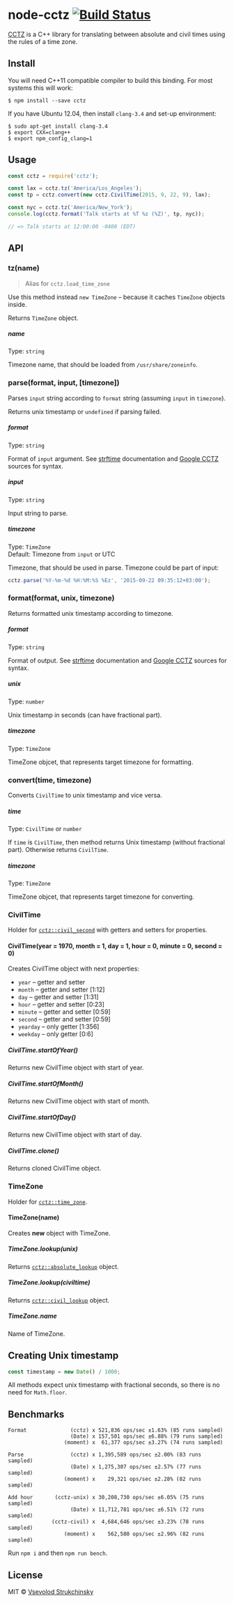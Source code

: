 # node-cctz [![Build Status](https://travis-ci.org/floatdrop/node-cctz.svg?branch=master)](https://travis-ci.org/floatdrop/node-cctz)

[CCTZ](https://github.com/google/cctz) is a C++ library for translating between absolute and civil times using the rules of a time zone.


## Install

You will need C++11 compatible compiler to build this binding. For most systems this will work:

```
$ npm install --save cctz
```

If you have Ubuntu 12.04, then install `clang-3.4` and set-up environment:

```
$ sudo apt-get install clang-3.4
$ export CXX=clang++
$ export npm_config_clang=1
```


## Usage

```js
const cctz = require('cctz');

const lax = cctz.tz('America/Los_Angeles');
const tp = cctz.convert(new cctz.CivilTime(2015, 9, 22, 9), lax);

const nyc = cctz.tz('America/New_York');
console.log(cctz.format('Talk starts at %T %z (%Z)', tp, nyc));

// => Talk starts at 12:00:00 -0400 (EDT)
```


## API

### tz(name)

> Alias for `cctz.load_time_zone`

Use this method instead `new TimeZone` – because it caches `TimeZone` objects inside.

Returns `TimeZone` object.

##### name
Type: `string`

Timezone name, that should be loaded from `/usr/share/zoneinfo`.

### parse(format, input, [timezone])

Parses `input` string according to `format` string (assuming `input` in `timezone`).

Returns unix timestamp or `undefined` if parsing failed.

##### format

Type: `string`

Format of `input` argument. See [strftime](http://www.cplusplus.com/reference/ctime/strftime/) documentation and [Google CCTZ](https://github.com/google/cctz/blob/6a694a40f3770f6d41e6ab1721c29f4ea1d8352b/include/time_zone.h#232) sources for syntax.

##### input

Type: `string`

Input string to parse.

##### timezone

Type: `TimeZone`<br>
Default: Timezone from `input` or UTC

Timezone, that should be used in parse. Timezone could be part of input:

```js
cctz.parse('%Y-%m-%d %H:%M:%S %Ez', '2015-09-22 09:35:12+03:00');
```

### format(format, unix, timezone)

Returns formatted unix timestamp according to timezone.

##### format

Type: `string`

Format of output. See [strftime](http://www.cplusplus.com/reference/ctime/strftime/) documentation and [Google CCTZ](https://github.com/google/cctz/blob/6a694a40f3770f6d41e6ab1721c29f4ea1d8352b/include/time_zone.h#L197) sources for syntax.

##### unix

Type: `number`

Unix timestamp in seconds (can have fractional part).

##### timezone

Type: `TimeZone`

TimeZone objcet, that represents target timezone for formatting.

### convert(time, timezone)

Converts `CivilTime` to unix timestamp and vice versa.

##### time

Type: `CivilTime` or `number`

If `time` is `CivilTime`, then method returns Unix timestamp (without fractional part).
Otherwise returns `CivilTime`.

##### timezone

Type: `TimeZone`

TimeZone objcet, that represents target timezone for converting.


### CivilTime

Holder for [`cctz::civil_second`](https://github.com/google/cctz/blob/6a694a40f3770f6d41e6ab1721c29f4ea1d8352b/include/civil_time.h#L22) with getters and setters for properties.

#### CivilTime(year = 1970, month = 1, day = 1, hour = 0, minute = 0, second = 0)

Creates CivilTime object with next properties:

- `year` – getter and setter
- `month` – getter and setter [1:12]
- `day` – getter and setter [1:31]
- `hour` – getter and setter [0:23]
- `minute` – getter and setter [0:59]
- `second` – getter and setter [0:59]
- `yearday` – only getter [1:356]
- `weekday` – only getter [0:6]

##### CivilTime.startOfYear()

Returns new CivilTime object with start of year.

##### CivilTime.startOfMonth()

Returns new CivilTime object with start of month.

##### CivilTime.startOfDay()

Returns new CivilTime object with start of day.

##### CivilTime.clone()

Returns cloned CivilTime object.


### TimeZone

Holder for [`cctz::time_zone`](https://github.com/google/cctz/blob/6a694a40f3770f6d41e6ab1721c29f4ea1d8352b/include/time_zone.h#L37).

#### TimeZone(name)

Creates __new__ object with TimeZone.

##### TimeZone.lookup(unix)

Returns [`cctz::absolute_lookup`](https://github.com/google/cctz/blob/6a694a40f3770f6d41e6ab1721c29f4ea1d8352b/include/time_zone.h#L60) object.

##### TimeZone.lookup(civiltime)

Returns [`cctz::civil_lookup`](https://github.com/google/cctz/blob/6a694a40f3770f6d41e6ab1721c29f4ea1d8352b/include/time_zone.h#L85) object.

##### TimeZone.name

Name of TimeZone.


## Creating Unix timestamp

```js
const timestamp = new Date() / 1000;
```

All methods expect unix timestamp with fractional seconds, so there is no need for `Math.floor`.


## Benchmarks

```
Format              (cctz) x 521,836 ops/sec ±1.63% (85 runs sampled)
                    (Date) x 157,501 ops/sec ±6.88% (79 runs sampled)
                  (moment) x  61,377 ops/sec ±3.27% (74 runs sampled)

Parse               (cctz) x 1,395,589 ops/sec ±2.00% (83 runs sampled)
                    (Date) x 1,275,307 ops/sec ±2.57% (77 runs sampled)
                  (moment) x    29,321 ops/sec ±2.28% (82 runs sampled)

Add hour       (cctz-unix) x 30,208,730 ops/sec ±6.05% (75 runs sampled)
                    (Date) x 11,712,781 ops/sec ±6.51% (72 runs sampled)
              (cctz-civil) x  4,684,646 ops/sec ±3.23% (78 runs sampled)
                  (moment) x    562,580 ops/sec ±2.96% (82 runs sampled)
```

Run `npm i` and then `npm run bench`.

## License

MIT © [Vsevolod Strukchinsky](mailto://floatdrop@gmail.com)
